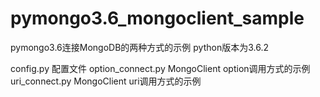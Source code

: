 # pymongo3.6_mongoclient_sample
pymongo3.6连接MongoDB的两种方式的示例
python版本为3.6.2

config.py               配置文件
option_connect.py       MongoClient option调用方式的示例
uri_connect.py          MongoClient uri调用方式的示例
